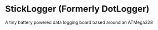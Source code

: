 # StickLogger (Formerly DotLogger)
A tiny battery powered data logging board based around an ATMega328
